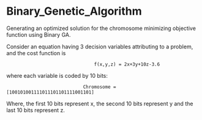 # Binary_Genetic_Algorithm
Generating an optimized solution for the chromosome minimizing objective function using Binary GA.

Consider an equation having 3 decision variables attributing to a problem, and the cost function is 

                                    f(x,y,z) = 2x+3y+10z-3.6 

where each variable is coded by 10 bits:


                                Chromosome = [100101001111011101101111001101]

Where, the first 10 bits represent x, the second 10 bits represent y and the last 10 bits represent z.
